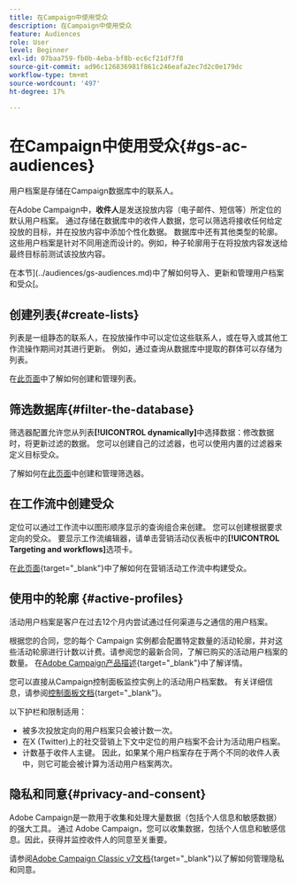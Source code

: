 ```yaml
---
title: 在Campaign中使用受众
description: 在Campaign中使用受众
feature: Audiences
role: User
level: Beginner
exl-id: 07baa759-fb0b-4eba-bf8b-ec6cf21df7f8
source-git-commit: ad96c126836981f861c246eafa2ec7d2c0e179dc
workflow-type: tm+mt
source-wordcount: '497'
ht-degree: 17%

---
```


# 在Campaign中使用受众{#gs-ac-audiences}

用户档案是存储在Campaign数据库中的联系人。

在Adobe Campaign中，**收件人**&#x200B;是发送投放内容（电子邮件、短信等）所定位的默认用户档案。 通过存储在数据库中的收件人数据，您可以筛选将接收任何给定投放的目标，并在投放内容中添加个性化数据。 数据库中还有其他类型的轮廓。这些用户档案是针对不同用途而设计的。例如，种子轮廓用于在将投放内容发送给最终目标前测试该投放内容。

在本节](../audiences/gs-audiences.md)中了解如何导入、更新和管理用户档案和受众[。

## 创建列表{#create-lists}

列表是一组静态的联系人，在投放操作中可以定位这些联系人，或在导入或其他工作流操作期间对其进行更新。 例如，通过查询从数据库中提取的群体可以存储为列表。

在[此页面](../audiences/create-audiences.md)中了解如何创建和管理列表。

## 筛选数据库{#filter-the-database}

筛选器配置允许您从列表&#x200B;**[!UICONTROL dynamically]**&#x200B;中选择数据：修改数据时，将更新过滤的数据。 您可以创建自己的过滤器，也可以使用内置的过滤器来定义目标受众。

了解如何在[此页面](../audiences/create-filters.md)中创建和管理筛选器。

## 在工作流中创建受众

定位可以通过工作流中以图形顺序显示的查询组合来创建。 您可以创建根据要求定向的受众。 要显示工作流编辑器，请单击营销活动仪表板中的&#x200B;**[!UICONTROL Targeting and workflows]**&#x200B;选项卡。

在[此页面](https://experienceleague.adobe.com/docs/campaign/automation/campaign-orchestration/marketing-campaign-target.html?lang=zh-Hans){target="_blank"}中了解如何在营销活动工作流中构建受众。


## 使用中的轮廓 {#active-profiles}

活动用户档案是客户在过去12个月内尝试通过任何渠道与之通信的用户档案。

根据您的合同，您的每个 Campaign 实例都会配置特定数量的活动轮廓，并对这些活动轮廓进行计数以计费。请参阅您的最新合同，了解已购买的活动用户档案的数量。 在[Adobe Campaign产品描述](https://helpx.adobe.com/cn/legal/product-descriptions/adobe-campaign-managed-cloud-services.html){target="_blank"}中了解详情。

您可以直接从Campaign控制面板监控实例上的活动用户档案数。 有关详细信息，请参阅[控制面板文档](https://experienceleague.adobe.com/docs/control-panel/using/performance-monitoring/active-profiles-monitoring.html){target="_blank"}。


以下护栏和限制适用：

* 被多次投放定向的用户档案只会被计数一次。
* 在X (Twitter)上的社交营销上下文中定位的用户档案不会计为活动用户档案。
* 计数基于收件人主键。 因此，如果某个用户档案存在于两个不同的收件人表中，则它可能会被计算为活动用户档案两次。

## 隐私和同意{#privacy-and-consent}

Adobe Campaign是一款用于收集和处理大量数据（包括个人信息和敏感数据）的强大工具。 通过 Adobe Campaign，您可以收集数据，包括个人信息和敏感信息。因此，获得并监控收件人的同意至关重要。

请参阅[Adobe Campaign Classic v7文档](https://experienceleague.adobe.com/docs/campaign-classic/using/getting-started/privacy/privacy-and-recommendations.html?lang=zh-Hans){target="_blank"}以了解如何管理隐私和同意。

